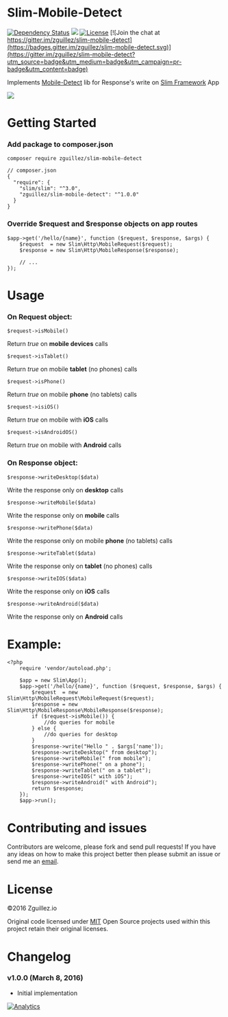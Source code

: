# Slim-Mobile-Detect

[![Dependency Status](https://gemnasium.com/zguillez/slim-mobile-detect.svg)](https://gemnasium.com/zguillez/slim-mobile-detect)
![](https://reposs.herokuapp.com/?path=zguillez/slim-mobile-detect)
[![License](http://img.shields.io/:license-mit-blue.svg)](http://doge.mit-license.org)
[![Join the chat at https://gitter.im/zguillez/slim-mobile-detect](https://badges.gitter.im/zguillez/slim-mobile-detect.svg)](https://gitter.im/zguillez/slim-mobile-detect?utm_source=badge&utm_medium=badge&utm_campaign=pr-badge&utm_content=badge)

Implements [Mobile-Detect](https://github.com/serbanghita/Mobile-Detect) lib for Response's write on [Slim Framework](http://www.slimframework.com/) App

![](https://camo.githubusercontent.com/c76a63e16c7bc3ebf76cb8897d456a6aacc63053/687474703a2f2f64656d6f2e6d6f62696c656465746563742e6e65742f6c6f676f2d6769746875622e706e67)

# Getting Started

### Add package to composer.json

`composer require zguillez/slim-mobile-detect`

	// composer.json
	{
	  "require": {
	    "slim/slim": "^3.0",
	    "zguillez/slim-mobile-detect": "^1.0.0"
	  }
	}
	
### Override $request and $response objects on app routes

	$app->get('/hello/{name}', function ($request, $response, $args) {
		$request  = new Slim\Http\MobileRequest($request);
		$response = new Slim\Http\MobileResponse($response);
		
		// ...
	});
		
# Usage

### On Request object:

	$request->isMobile()
Return *true* on **mobile devices** calls

	$request->isTablet()
Return *true* on mobile **tablet** (no phones) calls

	$request->isPhone()
Return *true* on mobile **phone** (no tablets) calls

	$request->isiOS()
Return *true* on mobile with **iOS** calls

	$request->isAndroidOS()
Return *true* on mobile with **Android** calls


### On Response object:

	$response->writeDesktop($data)
Write the response only on **desktop** calls

	$response->writeMobile($data)
Write the response only on **mobile** calls

	$response->writePhone($data)
Write the response only on mobile **phone** (no tablets) calls

	$response->writeTablet($data)
Write the response only on **tablet** (no phones) calls

	$response->writeIOS($data)
Write the response only on **iOS** calls

	$response->writeAndroid($data)
Write the response only on **Android** calls

# Example:

	<?php
		require 'vendor/autoload.php';
		
		$app = new Slim\App();
		$app->get('/hello/{name}', function ($request, $response, $args) {
			$request  = new Slim\Http\MobileRequest\MobileRequest($request);
			$response = new Slim\Http\MobileResponse\MobileResponse($response);
			if ($request->isMobile()) {
				//do queries for mobile
			} else {
				//do queries for desktop
			}
			$response->write("Hello " . $args['name']);
			$response->writeDesktop(" from desktop");
			$response->writeMobile(" from mobile");
			$response->writePhone(" on a phone");
			$response->writeTablet(" on a tablet");
			$response->writeIOS(" with iOS");
			$response->writeAndroid(" with Android");
			return $response;
		});
		$app->run();

# Contributing and issues

Contributors are welcome, please fork and send pull requests! If you have any ideas on how to make this project better then please submit an issue or send me an [email](mailto:mail@zguillez.io).

# License

©2016 Zguillez.io

Original code licensed under [MIT](https://en.wikipedia.org/wiki/MIT_License) Open Source projects used within this project retain their original licenses.

# Changelog

### v1.0.0 (March 8, 2016) 

* Initial implementation

[![Analytics](https://ga-beacon.appspot.com/UA-1125217-30/zguillez/slim-mobile-detect?pixel)](https://github.com/igrigorik/ga-beacon)


